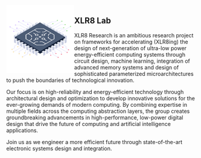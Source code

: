 <img align="left" width="180" src="/microchip.png" />

## XLR8 Lab
XLR8 Research is an ambitious research project on frameworks for accelerating (XLR8ing) the design of next-generation of ultra-low power energy-efficient computing systems through circuit design, machine learning, integration of advanced memory systems and design of sophisticated parameterized microarchitectures to push the boundaries of technological innovation.

Our focus is on high-reliability and energy-efficient technology through architectural design and optimization to develop innovative solutions for the ever-growing demands of modern computing. By combining expertise in multiple fields across the computing abstraction layers, the group creates groundbreaking advancements in high-performance, low-power digital design that drive the future of computing and artificial intelligence applications.

Join us as we engineer a more efficient future through state-of-the-art electronic systems design and integration.
